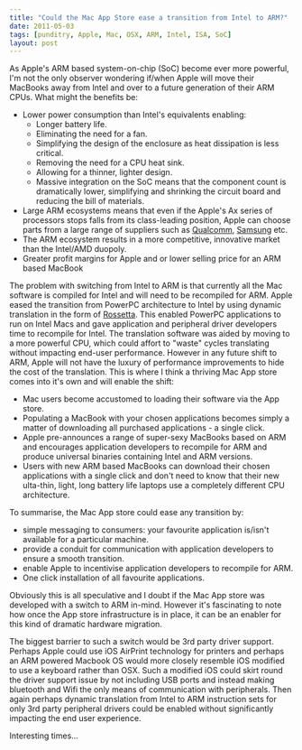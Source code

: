 ```yaml
---
title: "Could the Mac App Store ease a transition from Intel to ARM?"
date: 2011-05-03
tags: [punditry, Apple, Mac, OSX, ARM, Intel, ISA, SoC]
layout: post
---
```

As Apple's ARM based system-on-chip (SoC) become ever more powerful, I'm not the only observer wondering if/when Apple will move their MacBooks away from Intel and over to a future generation of their ARM CPUs. What might the benefits be:

* Lower power consumption than Intel's equivalents enabling:
  * Longer battery life.
  * Eliminating the need for a fan.
  * Simplifying the design of the enclosure as heat dissipation is less critical.
  * Removing the need for a CPU heat sink.
  * Allowing for a thinner, lighter design.
  * Massive integration on the SoC means that the component count is dramatically lower, simplifying and shrinking the circuit board and reducing the bill of materials.
* Large ARM ecosystems means that even if the Apple's Ax series of processors stops falls from its class-leading position,  Apple can choose parts from a large range of suppliers such as  [Qualcomm](http://www.qualcomm.com/news/releases/2011/02/14/qualcomm-announces-quad-core-snapdragon-next-generation-tablets-and), [Samsung](http://www.engadget.com/2010/09/07/samsungs-orion-is-the-1ghz-dual-core-arm-cortex-a9-weve-all-be/) etc.
* The ARM ecosystem results in a more competitive, innovative market than the Intel/AMD duopoly.
* Greater profit margins for Apple and or lower selling price for an ARM based MacBook

The problem with switching from Intel to ARM is that currently all the Mac software is compiled for Intel and will need to be recompiled for ARM. Apple eased the transition from PowerPC architecture to Intel by using dynamic translation in the form of [Rossetta](http://en.wikipedia.org/wiki/Rosetta_(software)). This enabled PowerPC applications to run on Intel Macs and gave application and peripheral driver developers time to recompile for Intel. The translation software was aided by moving to a more powerful CPU, which could affort to "waste" cycles translating without impacting end-user performance. However in any future shift to ARM, Apple will not have the luxury of performance improvements to hide the cost of the translation. This is where I think a thriving Mac App store comes into it's own and will enable the shift:

* Mac users become accustomed to loading their software via the App store.
* Populating a MacBook with your chosen applications becomes simply a matter of downloading all purchased applications - a single click.
* Apple pre-announces a range of super-sexy MacBooks based on ARM and encourages application developers to recompile for ARM and produce universal binaries containing Intel and ARM versions.
* Users with new ARM based MacBooks can download their chosen applications with a single click and don't need to know that their new ulta-thin, light, long battery life laptops use a completely different CPU architecture.

To summarise, the Mac App store could ease any transition by:

* simple messaging to consumers: your favourite application is/isn't available for a particular machine.
* provide a conduit for communication with application developers to ensure a smooth transition.
* enable Apple to incentivise application developers to recompile for ARM.
* One click installation of all favourite applications.

Obviously this is all speculative and I doubt if the Mac App store was developed with a switch to ARM in-mind. However it's fascinating to note how once the App store infrastructure is in place, it can be an enabler for this kind of dramatic hardware migration.

The biggest barrier to such a switch would be 3rd party driver support. Perhaps Apple could use iOS AirPrint technology for printers and perhaps an ARM powered Macbook OS would more closely resemble iOS modified to use a keyboard rather than OSX. Such a modified iOS could skirt round the driver support issue by not including USB ports and instead making bluetooth and Wifi the only means of communication with peripherals. Then again perhaps dynamic translation from Intel to ARM instruction sets for only 3rd party peripheral drivers could be enabled without significantly impacting the end user experience.

Interesting times...
